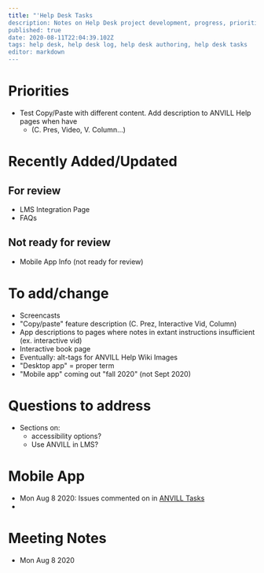 ```yaml
---
title: "'Help Desk Tasks
description: Notes on Help Desk project development, progress, priorities
published: true
date: 2020-08-11T22:04:39.102Z
tags: help desk, help desk log, help desk authoring, help desk tasks
editor: markdown
---
```



# Priorities
- Test Copy/Paste with different content. Add description to ANVILL Help pages when have
	- (C. Pres, Video, V. Column...)
# Recently Added/Updated
## For review
- LMS Integration Page
- FAQs
## Not ready for review
- Mobile App Info (not ready for review)
# To add/change
- Screencasts 
- "Copy/paste" feature description (C. Prez, Interactive Vid, Column)
- App descriptions to pages where notes in extant instructions insufficient (ex. interactive vid)
- Interactive book page
- Eventually: alt-tags for ANVILL Help Wiki Images
- "Desktop app" = proper term
- "Mobile app" coming out "fall 2020" (not Sept 2020)
# Questions to address
- Sections on:
	- accessibility options?
	- Use ANVILL in LMS?
# Mobile App
- Mon Aug 8 2020: Issues commented on in [ANVILL Tasks](/dev/tasks) 
-
# Meeting Notes
- Mon Aug 8 2020